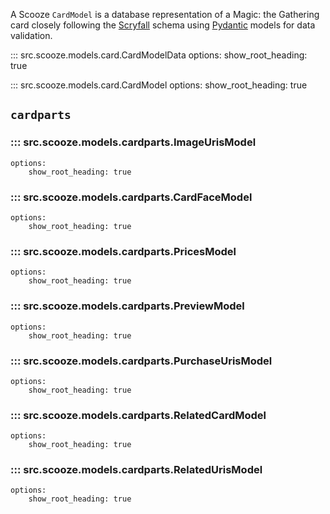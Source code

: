 A Scooze `CardModel` is a database representation of a Magic: the Gathering card closely following the
[Scryfall](https://scryfall.com/docs/api/cards) schema using [Pydantic](https://docs.pydantic.dev/latest/) models for
data validation.

::: src.scooze.models.card.CardModelData
    options:
        show_root_heading: true

::: src.scooze.models.card.CardModel
    options:
        show_root_heading: true

## `cardparts`

### ::: src.scooze.models.cardparts.ImageUrisModel
    options:
        show_root_heading: true

### ::: src.scooze.models.cardparts.CardFaceModel
    options:
        show_root_heading: true

### ::: src.scooze.models.cardparts.PricesModel
    options:
        show_root_heading: true

### ::: src.scooze.models.cardparts.PreviewModel
    options:
        show_root_heading: true

### ::: src.scooze.models.cardparts.PurchaseUrisModel
    options:
        show_root_heading: true

### ::: src.scooze.models.cardparts.RelatedCardModel
    options:
        show_root_heading: true

### ::: src.scooze.models.cardparts.RelatedUrisModel
    options:
        show_root_heading: true
